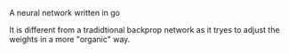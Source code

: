 A neural network written in go

It is different from a tradidtional backprop network as it tryes to adjust the weights in a more "organic" way.
